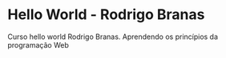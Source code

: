 # Hello World - Rodrigo Branas

Curso hello world Rodrigo Branas. Aprendendo os princípios da programação Web